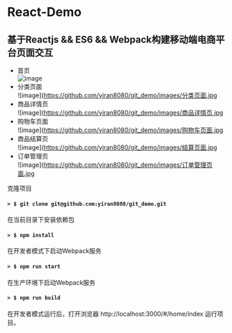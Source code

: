 React-Demo
====
基于Reactjs && ES6 && Webpack构建移动端电商平台页面交互
-----
* 首页<br>
![image](https://github.com/yiran8080/git_demo/blob/master/images/%E5%88%86%E7%B1%BB%E9%A1%B5%E9%9D%A2.jpg)
* 分类页面<br>
![image](https://github.com/yiran8080/git_demo/images/分类页面.jpg
* 商品详情页<br>
![image](https://github.com/yiran8080/git_demo/images/商品详情页.jpg
* 购物车页面<br>
![image](https://github.com/yiran8080/git_demo/images/购物车页面.jpg
* 商品结算页<br>
![image](https://github.com/yiran8080/git_demo/images/结算页面.jpg
* 订单管理页<br>
![image](https://github.com/yiran8080/git_demo/images/订单管理页面.jpg

克隆项目
#### `> $ git clone git@github.com:yiran8080/git_demo.git`

在当前目录下安装依赖包
#### `> $ npm install`

在开发者模式下启动Webpack服务
#### `> $ npm run start`

在生产环境下启动Webpack服务
#### `> $ npm run build`

在开发者模式运行后，打开浏览器 http://localhost:3000/#/home/index 运行项目。

